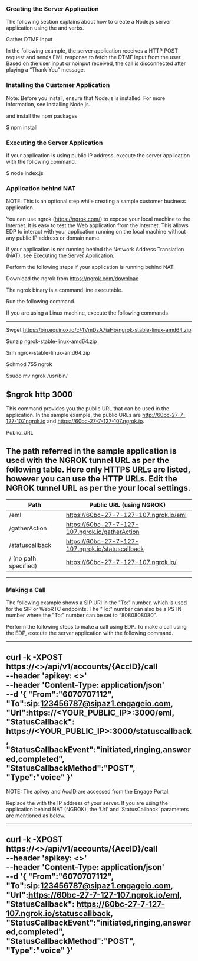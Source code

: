 ### Creating the Server Application

The following section explains about how to create a Node.js server application using the <Gather> and <Say> verbs.

Gather DTMF Input

In the following example, the server application receives a HTTP POST request and sends EML response to fetch the DTMF input from the user. Based on the user input or noinput received, the call is disconnected after playing a “Thank You” message.

### Installing the Customer Application

Note: Before you install, ensure that Node.js is installed. For more information, see Installing Node.js.

and install the npm packages

$ npm install

### Executing the Server Application
If your application is using public IP address, execute the server application with the following command.

$ node index.js

### Application behind NAT
NOTE: This is an optional step while creating a sample customer business application.

You can use ngrok (https://ngrok.com/) to expose your local machine to the Internet. It is easy to test the Web application from the Internet. This allows EDP to interact with your application running on the local machine without any public IP address or domain name.

If your application is not running behind the Network Address Translation (NAT), see Executing the Server Application.

Perform the following steps if your application is running behind NAT.

Download the ngrok from https://ngrok.com/download

The ngrok binary is a command line executable.

Run the following command.

If you are using a Linux machine, execute the following commands.

-------------------
$wget https://bin.equinox.io/c/4VmDzA7iaHb/ngrok-stable-linux-amd64.zip

$unzip ngrok-stable-linux-amd64.zip

$rm ngrok-stable-linux-amd64.zip

$chmod 755 ngrok

$sudo mv ngrok /usr/bin/

$ngrok http 3000
---------------------

This command provides you the public URL that can be used in the application. In the sample example, the public URLs are http://60bc-27-7-127-107.ngrok.io and https://60bc-27-7-127-107.ngrok.io.

Public_URL

The path referred in the sample application is used with the NGROK tunnel URL as per the following table. Here only HTTPS URLs are listed, however you can use the HTTP URLs. Edit the NGROK tunnel URL as per the your local settings.
----

| Path                  | Public URL (using NGROK) |
| -------------         | ------------- |
| /eml                  | https://60bc-27-7-127-107.ngrok.io/eml  |
| /gatherAction         | https://60bc-27-7-127-107.ngrok.io/gatherAction  |
| /statuscallback       | https://60bc-27-7-127-107.ngrok.io/statuscallback  |
| / (no path specified) | https://60bc-27-7-127-107.ngrok.io/ |


----


### Making a Call
The following example shows a SIP URI in the "To:" number, which is used for the SIP or WebRTC endpoints. The "To:" number can also be a PSTN number where the "To:" number can be set to “8080808080”.

Perform the following steps to make a call using EDP.
To make a call using the EDP, execute the server application with the following command.

-----------------
curl -k -XPOST https://<<base URL>>/api/v1/accounts/{AccID}/call \
--header 'apikey: <<Your API Key>>' \
--header 'Content-Type: application/json' \
--d '{
"From":"6070707112",
"To":sip:123456787@sipaz1.engageio.com,
"Url":https://<YOUR_PUBLIC_IP>:3000/eml,
"StatusCallback": https://<YOUR_PUBLIC_IP>:3000/statuscallback,
"StatusCallbackEvent":"initiated,ringing,answered,completed",
"StatusCallbackMethod":"POST",
"Type":"voice"
}'
-----------------


NOTE: The apikey and AccID are accessed from the Engage Portal.

Replace the <YourApplicationPublicIp> with the IP address of your server. If you are using the application behind NAT (NGROK), the ‘Url’ and ‘StatusCallback’ parameters are mentioned as below.

------------------
curl -k -XPOST https://<<base URL>>/api/v1/accounts/{AccID}/call \
--header 'apikey: <<Your API Key>>' \
--header 'Content-Type: application/json' \
--d '{
"From":"6070707112",
"To":sip:123456787@sipaz1.engageio.com,
"Url":https://60bc-27-7-127-107.ngrok.io/eml,
"StatusCallback": https://60bc-27-7-127-107.ngrok.io/statuscallback,
"StatusCallbackEvent":"initiated,ringing,answered,completed",
"StatusCallbackMethod":"POST",
"Type":"voice"
}'
-----------------

